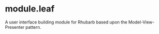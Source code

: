 # module.leaf

A user interface building module for Rhubarb based upon the Model-View-Presenter pattern.
